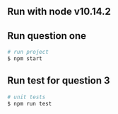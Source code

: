 ## Run with node v10.14.2

## Run question one

```bash
# run project
$ npm start
```

## Run test for question 3

```bash
# unit tests
$ npm run test
```
